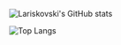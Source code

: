 ![Lariskovski's GitHub stats](https://github-readme-stats.vercel.app/api?username=Lariskovski&show_icons=true&theme=radical)

![Top Langs](https://github-readme-stats.vercel.app/api/top-langs/?username=Lariskovski&theme=tokyonight&layout=compact)
